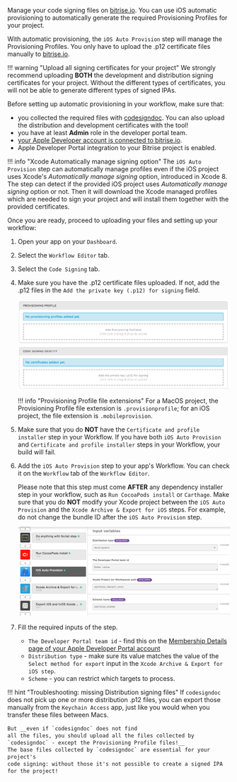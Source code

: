 Manage your code signing files on [bitrise.io](https://www.bitrise.io). You can use iOS automatic provisioning to automatically generate the required Provisioning Profiles for your project.

With automatic provisioning, the `iOS Auto Provision` step will manage the Provisioning Profiles. You only have to upload the .p12 certificate files manually to [bitrise.io](https://www.bitrise.io).

!!! warning "Upload all signing certificates for your project"
    We strongly recommend uploading __BOTH__ the development and distribution signing certificates for your project. Without the different types of certificates, you will not be able to generate different types of signed IPAs.

Before setting up automatic provisioning in your workflow, make sure that:

* you collected the required files with [codesigndoc](https://github.com/bitrise-tools/codesigndoc). You can also upload the distribution and development certificates with the tool!
* you have at least __Admin__ role in the developer portal team.
* [your Apple Developer account is connected to bitrise.io](/signing-up/connecting-apple-dev-account).
* Apple Developer Portal integration to your Bitrise project is enabled.

!!! info "Xcode Automatically manage signing option"
    The `iOS Auto Provision` step can automatically manage profiles even if the iOS project uses Xcode's
    _Automatically manage signing_ option, introduced in Xcode 8. The step can detect if the provided iOS
    project uses _Automatically manage signing_ option or not. Then it will download the Xcode managed profiles which are needed to sign your project and
    will install them together with the provided certificates.

Once you are ready, proceed to uploading your files and setting up your workflow:

1. Open your app on your `Dashboard`.

1. Select the `Workflow Editor` tab.

1. Select the `Code Signing` tab.

1. Make sure you have the .p12 certificate files uploaded. If not, add the .p12 files in the `Add the private key (.p12) for signing` field.

    ![Uploading certificates and Provisioning Profiles](/img/code-signing/ios-code-signing/provisioning-and-certificate-upload.png)

    !!! info "Provisioning Profile file extensions"
        For a MacOS project, the Provisioning Profile file extension is `.provisionprofile`; for an iOS project, the file extension is `.mobileprovision`.

1. Make sure that you do __NOT__ have the `Certificate and profile installer` step in your Workflow. If you have both `iOS Auto Provision` and `Certificate and profile installer` steps in your Workflow, your build will fail.

1. Add the `iOS Auto Provision` step to your app's Workflow. You can check it on the `Workflow` tab of the `Workflow Editor`.

    Please note that this step must come __AFTER__ any dependency installer step in your workflow, such as `Run CocoaPods install` or `Carthage`. Make sure that you do __NOT__ modify your Xcode project between the `iOS Auto Provision` and the `Xcode Archive & Export for iOS` steps. For example, do not change the bundle ID after the `iOS Auto Provision` step.

    ![iOS Auto Provisioning in your workflow](/img/code-signing/ios-code-signing/workflow-with-auto-prov.png)  

1. Fill the required inputs of the step.
    * `The Developer Portal team id` - find this on the [Membership Details page of your Apple Developer Portal account](https://developer.apple.com/account/#/membership)
    * `Distribution type` - make sure its value matches the value of the `Select method for export` input in the `Xcode Archive & Export for iOS step`.
    * `Scheme` - you can restrict which targets to process.

!!! hint "Troubleshooting: missing Distribution signing files"
    If `codesigndoc` does not pick up one or more distribution .p12 files,
    you can export those manually from the `Keychain Access` app, just like you would when you
    transfer these files between Macs.

    But __even if `codesigndoc` does not find
    all the files, you should upload all the files collected by `codesigndoc` - except the Provisioning Profile files!__
    The base files collected by `codesigndoc` are essential for your project's
    code signing: without those it's not possible to create a signed IPA
    for the project!
